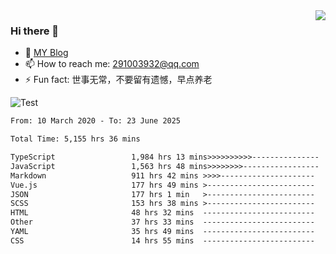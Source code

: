 <img align='right' src='https://github-readme-stats.vercel.app/api?username=niaogege&show_icons=true&theme=radical'/>

### Hi there 👋

- 🌱 [MY Blog](https://bythewayer.com/)
- 📫 How to reach me: 291003932@qq.com
- ⚡ Fun fact:  世事无常，不要留有遗憾，早点养老

![Test](https://github-readme-stats.vercel.app/api/top-langs/?username=niaogege&layout=compact)

<!--START_SECTION:waka-->

```txt
From: 10 March 2020 - To: 23 June 2025

Total Time: 5,155 hrs 36 mins

TypeScript                 1,984 hrs 13 mins>>>>>>>>>>---------------   38.49 %
JavaScript                 1,563 hrs 48 mins>>>>>>>>-----------------   30.33 %
Markdown                   911 hrs 42 mins >>>>---------------------   17.68 %
Vue.js                     177 hrs 49 mins >------------------------   03.45 %
JSON                       177 hrs 1 min   >------------------------   03.43 %
SCSS                       153 hrs 38 mins >------------------------   02.98 %
HTML                       48 hrs 32 mins  -------------------------   00.94 %
Other                      37 hrs 33 mins  -------------------------   00.73 %
YAML                       35 hrs 49 mins  -------------------------   00.69 %
CSS                        14 hrs 55 mins  -------------------------   00.29 %
```

<!--END_SECTION:waka-->
